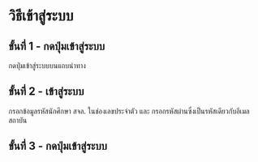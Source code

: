# วิธีเข้าสู่ระบบ
## ขั้นที่ 1 - กดปุ่มเข้าสู่ระบบ
กดปุ่มเข้าสู่ระบบบนแถบนำทาง
## ขั้นที่ 2 - เข้าสู่ระบบ
กรอกข้อมูลรหัสนักศึกษา สจล. ในช่องเลขประจำตัว และ กรอกรหัสผ่านซึ่งเป็นรหัสเดียวกับอีเมลสถาบัน
## ขั้นที่ 3 - กดปุ่มเข้าสู่ระบบ
